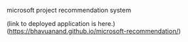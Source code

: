 microsoft project recommendation system

(link to deployed application is here.)(https://bhavuanand.github.io/microsoft-recommendation/)
